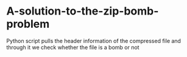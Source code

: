 # A-solution-to-the-zip-bomb-problem
Python script pulls the header information of the compressed file and through it we check whether the file is a bomb or not

